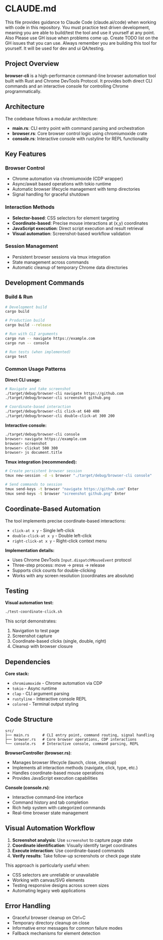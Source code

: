 # CLAUDE.md

This file provides guidance to Claude Code (claude.ai/code) when working with code in this repository. You must practice test driven development, meaning you are able to build/test the tool and use it yourself at any point. Also Please use GH issue when problems come up. Create TODO list on the GH issues that you can use. Always remember you are building this tool for yourself. It will be used for dev and ui QA/testing.

## Project Overview

**browser-cli** is a high-performance command-line browser automation tool built with Rust and Chrome DevTools Protocol. It provides both direct CLI commands and an interactive console for controlling Chrome programmatically.

## Architecture

The codebase follows a modular architecture:

- **main.rs**: CLI entry point with command parsing and orchestration
- **browser.rs**: Core browser control logic using chromiumoxide crate
- **console.rs**: Interactive console with rustyline for REPL functionality

## Key Features

### Browser Control
- Chrome automation via chromiumoxide (CDP wrapper)
- Async/await based operations with tokio runtime
- Automatic browser lifecycle management with temp directories
- Signal handling for graceful shutdown

### Interaction Methods
- **Selector-based**: CSS selectors for element targeting
- **Coordinate-based**: Precise mouse interactions at (x,y) coordinates
- **JavaScript execution**: Direct script execution and result retrieval
- **Visual automation**: Screenshot-based workflow validation

### Session Management
- Persistent browser sessions via tmux integration
- State management across commands
- Automatic cleanup of temporary Chrome data directories

## Development Commands

### Build & Run
```bash
# Development build
cargo build

# Production build
cargo build --release

# Run with CLI arguments
cargo run -- navigate https://example.com
cargo run -- console

# Run tests (when implemented)
cargo test
```

### Common Usage Patterns

**Direct CLI usage:**
```bash
# Navigate and take screenshot
./target/debug/browser-cli navigate https://github.com
./target/debug/browser-cli screenshot github.png

# Coordinate-based interaction
./target/debug/browser-cli click-at 640 400
./target/debug/browser-cli double-click-at 300 200
```

**Interactive console:**
```bash
./target/debug/browser-cli console
browser> navigate https://example.com
browser> screenshot
browser> clickat 500 300
browser> js document.title
```

**Tmux integration (recommended):**
```bash
# Create persistent browser session
tmux new-session -d -s browser "./target/debug/browser-cli console"

# Send commands to session
tmux send-keys -t browser "navigate https://github.com" Enter
tmux send-keys -t browser "screenshot github.png" Enter
```

## Coordinate-Based Automation

The tool implements precise coordinate-based interactions:

- `click-at x y` - Single left-click
- `double-click-at x y` - Double left-click  
- `right-click-at x y` - Right-click context menu

**Implementation details:**
- Uses Chrome DevTools `Input.dispatchMouseEvent` protocol
- Three-step process: move → press → release
- Supports click counts for double-clicking
- Works with any screen resolution (coordinates are absolute)

## Testing

**Visual automation test:**
```bash
./test-coordinate-click.sh
```

This script demonstrates:
1. Navigation to test page
2. Screenshot capture
3. Coordinate-based clicks (single, double, right)
4. Cleanup with browser closure

## Dependencies

**Core stack:**
- `chromiumoxide` - Chrome automation via CDP
- `tokio` - Async runtime
- `clap` - CLI argument parsing
- `rustyline` - Interactive console REPL
- `colored` - Terminal output styling

## Code Structure

```
src/
├── main.rs      # CLI entry point, command routing, signal handling
├── browser.rs   # Core browser operations, CDP interactions
└── console.rs   # Interactive console, command parsing, REPL
```

**BrowserController (browser.rs)**:
- Manages browser lifecycle (launch, close, cleanup)
- Implements all interaction methods (navigate, click, type, etc.)
- Handles coordinate-based mouse operations
- Provides JavaScript execution capabilities

**Console (console.rs)**:
- Interactive command-line interface
- Command history and tab completion
- Rich help system with categorized commands
- Real-time browser state management

## Visual Automation Workflow

1. **Screenshot analysis**: Use `screenshot` to capture page state
2. **Coordinate identification**: Visually identify target coordinates
3. **Execute interaction**: Use coordinate-based commands
4. **Verify results**: Take follow-up screenshots or check page state

This approach is particularly useful when:
- CSS selectors are unreliable or unavailable
- Working with canvas/SVG elements
- Testing responsive designs across screen sizes
- Automating legacy web applications

## Error Handling

- Graceful browser cleanup on Ctrl+C
- Temporary directory cleanup on close
- Informative error messages for common failure modes
- Fallback mechanisms for element detection
